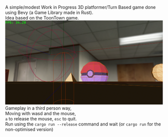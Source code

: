A simple/modest Work in Progress 3D platformer/Turn Based game done using Bevy (a Game Library made in Rust).  
Idea based on the ToonTown game.  
![screen of the game](screenshots/ScreenshotThe2025-03-01-SatAt1.26.51Num0.png)
Gameplay in a third person way,  
Moving with wasd and the mouse,  
`a` to release the mouse, `esc` to quit.  
Run using the `cargo run --release` command and wait (or `cargo run` for the non-optimised version)  

